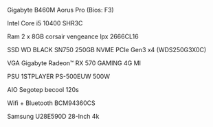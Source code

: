 Gigabyte B460M Aorus Pro (Bios: F3)

Intel Core i5 10400 SHR3C

Ram 2 x 8GB corsair vengeance lpx 2666CL16

SSD WD BLACK SN750 250GB NVME PCIe Gen3 x4 (WDS250G3X0C) 

VGA Gigabyte Radeon™ RX 570 GAMING 4G MI

PSU 1STPLAYER PS-500EUW 500W

AIO Segotep becool 120s

Wifi + Bluetooth BCM94360CS 

Samsung U28E590D 28-Inch 4k
